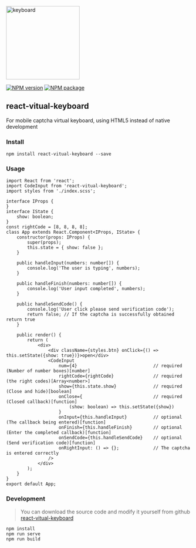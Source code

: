 <img width="200" src="http://qzruncode.github.io/image/example.png" alt="keyboard" >

[![NPM version](https://img.shields.io/npm/v/react-vitual-keyboard.svg)](https://www.npmjs.com/package/react-vitual-keyboard)
[![NPM package](https://img.shields.io/npm/dy/react-vitual-keyboard.svg)](https://www.npmjs.com/package/react-vitual-keyboard)

## react-vitual-keyboard

For mobile captcha virtual keyboard, using HTML5 instead of native development

### Install
```
npm install react-vitual-keyboard --save
```

### Usage
```
import React from 'react';
import CodeInput from 'react-vitual-keyboard';
import styles from './index.scss';

interface IProps {
}
interface IState {
    show: boolean;
}
const rightCode = [8, 8, 8, 8];
class App extends React.Component<IProps, IState> {
    constructor(props: IProps) {
        super(props);
        this.state = { show: false };
    }

    public handleInput(numbers: number[]) {
        console.log('The user is typing', numbers);
    }

    public handleFinish(numbers: number[]) {
        console.log('User input completed', numbers);
    }

    public handleSendCode() {
        console.log('User click please send verification code');
        return false; // If the captcha is successfully obtained return true
    }

    public render() {
        return (
            <div>
                <div className={styles.btn} onClick={() => this.setState({show: true})}>open</div>
                <CodeInput
                    num={4}                             // required (Number of number boxes)[number]
                    rightCode={rightCode}               // required (the right codes)[Array<number>]
                    show={this.state.show}              // required (Close and hide)[boolean]
                    onClose={                           // required (Closed callback)[function]
                        (show: boolean) => this.setState({show})
                    }
                    onInput={this.handleInput}          // optional (The callback being entered)[function]
                    onFinish={this.handleFinish}        // optional (Enter the completed callback)[function]
                    onSendCode={this.handleSendCode}    // optional (Send verification code)[function]
                    onRightInput: () => {};             // The captcha is entered correctly
                />
            </div>
        );
    }
}
export default App;
```

### Development
> You can download the source code and modify it yourself from github [react-vitual-keyboard](https://github.com/qzruncode/react-vitual-keyboard)

```
npm install
npm run serve
npm run build
```
